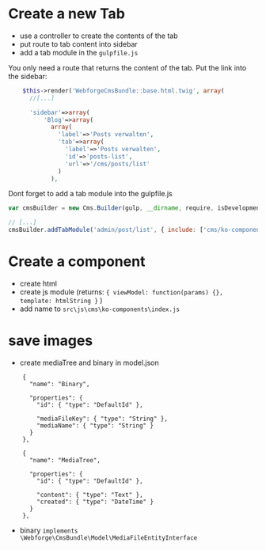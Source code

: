 # Create a new Tab

- use a controller to create the contents of the tab
- put route to tab content into sidebar
- add a tab module in the `gulpfile.js`

You only need a route that returns the content of the tab. Put the link into the sidebar:

```php
    $this->render('WebforgeCmsBundle::base.html.twig', array(
      //[...]

      'sidebar'=>array(
          'Blog'=>array(
            array(
              'label'=>'Posts verwalten',
              'tab'=>array(
                'label'=>'Posts verwalten',
                'id'=>'posts-list',
                'url'=>'/cms/posts/list'
              )
            ),
```

Dont forget to add a tab module into the gulpfile.js

```js
var cmsBuilder = new Cms.Builder(gulp, __dirname, require, isDevelopment);

// [...]
cmsBuilder.addTabModule('admin/post/list', { include: ['cms/ko-components/multiple-files-chooser']});

```
# Create a component

- create html
- create js module (returns: `{ viewModel: function(params) {}, template: htmlString }` )
- add name to `src\js\cms\ko-components\index.js`


# save images

- create mediaTree and binary in model.json

```
    {
      "name": "Binary",

      "properties": {
        "id": { "type": "DefaultId" },

        "mediaFileKey": { "type": "String" },
        "mediaName": { "type": "String" }
      }
    },

    {
      "name": "MediaTree",

      "properties": {
        "id": { "type": "DefaultId" },

        "content": { "type": "Text" },
        "created": { "type": "DateTime" }
      }
    },
```

- binary  `implements \Webforge\CmsBundle\Model\MediaFileEntityInterface`